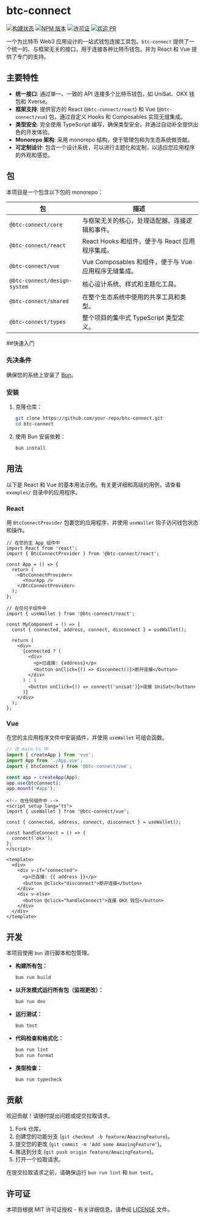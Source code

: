 # btc-connect

[![构建状态](https://img.shields.io/badge/build-passing-brightgreen)](https://github.com/your-repo/btc-connect)
[![NPM 版本](https://img.shields.io/npm/v/@btc-connect/core)](https://www.npmjs.com/package/@btc-connect/core)
[![许可证](https://img.shields.io/badge/license-MIT-blue)](LICENSE)
[![欢迎 PR](https://img.shields.io/badge/PRs-welcome-brightgreen.svg)](CONTRIBUTING.md)

一个为比特币 Web3 应用设计的一站式钱包连接工具包。`btc-connect` 提供了一个统一的、与框架无关的接口，用于连接各种比特币钱包，并为 React 和 Vue 提供了专门的支持。

## 主要特性

- **统一接口**: 通过单一、一致的 API 连接多个比特币钱包，如 UniSat、OKX 钱包和 Xverse。
- **框架支持**: 提供官方的 React (`@btc-connect/react`) 和 Vue (`@btc-connect/vue`) 包，通过自定义 Hooks 和 Composables 实现无缝集成。
- **类型安全**: 完全使用 TypeScript 编写，确保类型安全，并通过自动补全提供出色的开发体验。
- **Monorepo 架构**: 采用 monorepo 结构，便于管理包和为生态系统做贡献。
- **可定制设计**: 包含一个设计系统，可以进行主题化和定制，以适应您应用程序的外观和感觉。

## 包

本项目是一个包含以下包的 monorepo：

| 包                        | 描述                                                                 |
| ------------------------- | -------------------------------------------------------------------- |
| `@btc-connect/core`       | 与框架无关的核心，处理适配器、连接逻辑和事件。                       |
| `@btc-connect/react`      | React Hooks 和组件，便于与 React 应用程序集成。                      |
| `@btc-connect/vue`        | Vue Composables 和组件，便于与 Vue 应用程序无缝集成。                |
| `@btc-connect/design-system` | 核心设计系统、样式和主题化工具。                                     |
| `@btc-connect/shared`     | 在整个生态系统中使用的共享工具和类型。                               |
| `@btc-connect/types`      | 整个项目的集中式 TypeScript 类型定义。                               |

##快速入门

### 先决条件

确保您的系统上安装了 [Bun](https://bun.sh/)。

### 安装

1.  克隆仓库：
    ```bash
    git clone https://github.com/your-repo/btc-connect.git
    cd btc-connect
    ```

2.  使用 Bun 安装依赖：
    ```bash
    bun install
    ```

## 用法

以下是 React 和 Vue 的基本用法示例。有关更详细和高级的用例，请查看 `examples/` 目录中的应用程序。

### React

用 `BtcConnectProvider` 包裹您的应用程序，并使用 `useWallet` 钩子访问钱包状态和操作。

```tsx
// 在您的主 App 组件中
import React from 'react';
import { BtcConnectProvider } from '@btc-connect/react';

const App = () => {
  return (
    <BtcConnectProvider>
      <YourApp />
    </BtcConnectProvider>
  );
};

// 在任何子组件中
import { useWallet } from '@btc-connect/react';

const MyComponent = () => {
  const { connected, address, connect, disconnect } = useWallet();

  return (
    <div>
      {connected ? (
        <div>
          <p>已连接: {address}</p>
          <button onClick={() => disconnect()}>断开连接</button>
        </div>
      ) : (
        <button onClick={() => connect('unisat')}>连接 UniSat</button>
      )}
    </div>
  );
};
```

### Vue

在您的主应用程序文件中安装插件，并使用 `useWallet` 可组合函数。

```ts
// 在 main.ts 中
import { createApp } from 'vue';
import App from './App.vue';
import { btcConnect } from '@btc-connect/vue';

const app = createApp(App);
app.use(btcConnect);
app.mount('#app');
```

```vue
<!-- 在任何组件中 -->
<script setup lang="ts">
import { useWallet } from '@btc-connect/vue';

const { connected, address, connect, disconnect } = useWallet();

const handleConnect = () => {
  connect('okx');
};
</script>

<template>
  <div>
    <div v-if="connected">
      <p>已连接: {{ address }}</p>
      <button @click="disconnect">断开连接</button>
    </div>
    <div v-else>
      <button @click="handleConnect">连接 OKX 钱包</button>
    </div>
  </div>
</template>
```

## 开发

本项目使用 `bun` 进行脚本和包管理。

-   **构建所有包：**
    ```bash
    bun run build
    ```

-   **以开发模式运行所有包（监视更改）：**
    ```bash
    bun run dev
    ```

-   **运行测试：**
    ```bash
    bun test
    ```

-   **代码检查和格式化：**
    ```bash
    bun run lint
    bun run format
    ```

-   **类型检查：**
    ```bash
    bun run typecheck
    ```

## 贡献

欢迎贡献！请随时提出问题或提交拉取请求。

1.  Fork 仓库。
2.  创建您的功能分支 (`git checkout -b feature/AmazingFeature`)。
3.  提交您的更改 (`git commit -m 'Add some AmazingFeature'`)。
4.  推送到分支 (`git push origin feature/AmazingFeature`)。
5.  打开一个拉取请求。

在提交拉取请求之前，请确保运行 `bun run lint` 和 `bun test`。

## 许可证

本项目根据 MIT 许可证授权 - 有关详细信息，请参阅 [LICENSE](LICENSE) 文件。

